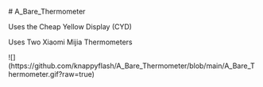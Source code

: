 <P># A_Bare_Thermometer</P>
<P>Uses the Cheap Yellow Display (CYD)</P>
<P>Uses Two Xiaomi Mijia Thermometers</P>
![](https://github.com/knappyflash/A_Bare_Thermometer/blob/main/A_Bare_Thermometer.gif?raw=true)
